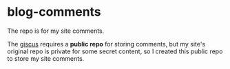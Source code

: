 # blog-comments

The repo is for my site comments.

The [giscus](https://giscus.app/) requires a **public repo** for storing comments, but my site's original repo is private for some secret content, so I created this public repo to store my site comments.
